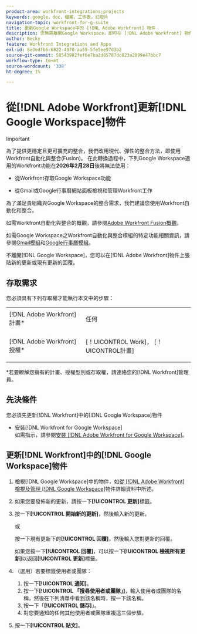 ```yaml
---
product-area: workfront-integrations;projects
keywords: google，doc，檔案，工作表，幻燈片
navigation-topic: workfront-for-g-suite
title: 更新Google Workspace中的 [!DNL Adobe Workfront] 物件
description: 您無需離開Google Workspace，即可在 [!DNL Adobe Workfront] 物件上發佈新的更新或現有更新的回覆。
author: Becky
feature: Workfront Integrations and Apps
exl-id: 8e3edfb6-6822-4970-aa59-5fe5ee97d3b2
source-git-commit: 58543982fef6e7ba2d05787dc023a2099e47bbc7
workflow-type: tm+mt
source-wordcount: '338'
ht-degree: 1%

---
```


# 從[!DNL Adobe Workfront]更新[!DNL Google Workspace]物件

>[!IMPORTANT]
>
>為了提供更穩定且更可擴充的整合，我們改用現代、彈性的整合方法，即使用Workfront自動化與整合(Fusion)。 在此轉換過程中，下列Google Workspace適用的Workfront功能在&#x200B;**2026年2月28日**&#x200B;後將無法使用：
>
>* 從Workfront存取Google Workspace功能
>
>* 從Gmail或Google行事曆網站面板檢視和管理Workfront工作
>
>為了滿足貴組織與Google Workspace的整合需求，我們建議您使用Workfront自動化和整合。
>
>如需Workfront自動化與整合的概觀，請參閱[Adobe Workfront Fusion概觀](https://experienceleague.adobe.com/en/docs/workfront-fusion/using/get-started-with-fusion/understand-workfront-fusion/workfront-fusion-overview)。
>
>如需Google Workspace之Workfront自動化與整合模組的特定功能相關資訊，請參閱[Gmail模組](https://experienceleague.adobe.com/en/docs/workfront-fusion/using/references/apps-and-their-modules/third-party-app-connectors/gmail-modules)和[Google行事曆模組](https://experienceleague.adobe.com/en/docs/workfront-fusion/using/references/apps-and-their-modules/third-party-app-connectors/google-calendar-modules)。

不離開[!DNL Google Workspace]，您可以在[!DNL Adobe Workfront]物件上張貼新的更新或現有更新的回覆。

## 存取需求

您必須具有下列存取權才能執行本文中的步驟：

<table style="table-layout:auto"> 
 <col> 
 <col> 
 <tbody> 
  <tr> 
   <td role="rowheader">[!DNL Adobe Workfront] 計畫*</td> 
   <td> <p>任何</p> </td> 
  </tr> 
  <tr> 
   <td role="rowheader">[!DNL Adobe Workfront] 授權*</td> 
   <td> <p>[！UICONTROL Work]， [！UICONTROL計畫]</p> </td> 
  </tr>  </tbody> 
</table>

&#42;若要瞭解您擁有的計畫、授權型別或存取權，請連絡您的[!DNL Workfront]管理員。

## 先決條件

您必須先更新[!DNL Workfront]中的[!DNL Google Workspace]物件

* 安裝[!DNL Workfront for Google Workspace]\
   如需指示，請參閱[安裝 [!DNL Adobe Workfront for Google Workspace]](../../workfront-integrations-and-apps/workfront-for-g-suite/install-workfront-for-gsuite.md)。

## 更新[!DNL Workfront]中的[!DNL Google Workspace]物件

1. 檢視[!DNL Google Workspace]中的物件，如[從 [!DNL Adobe Workfront] 檢視及管理 [!DNL Google Workspace]](../../workfront-integrations-and-apps/workfront-for-g-suite/view-manage-work-item-details-in-gsuite.md)物件詳細資料中所述。

1. 如果您要發佈新的更新，請按一下&#x200B;**[!UICONTROL 更新]**&#x200B;標籤。
1. 按一下&#x200B;**[!UICONTROL 開始新的更新]**，然後輸入新的更新。

   或

   按一下現有更新下的&#x200B;**[!UICONTROL 回覆]**，然後輸入您對更新的回覆。

   如果您按一下&#x200B;**[!UICONTROL 回覆]**，可以按一下&#x200B;**[!UICONTROL 檢視所有更新]**&#x200B;以返回&#x200B;**[!UICONTROL 更新]**&#x200B;標籤。

1. （選用）若要標籤使用者或團隊：

   1. 按一下&#x200B;**[!UICONTROL 通知]**。
   1. 按一下&#x200B;**[!UICONTROL 「搜尋使用者或團隊」]**，輸入使用者或團隊的名稱，然後在下列清單中看到該名稱時，按一下該名稱。
   1. 按一下「**[!UICONTROL 儲存]**」。
   1. 對您要通知的任何其他使用者或團隊重複這三個步驟。

1. 按一下&#x200B;**[!UICONTROL 貼文]**。
